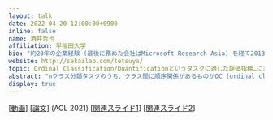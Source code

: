```yaml
---
layout: talk
date: 2022-04-20 12:00:00+0900
inline: false
name: 酒井哲也
affiliation: 早稲田大学
bio: "約20年の企業経験 (最後に務めた会社はMicrosoft Research Asia) を経て2013年により早稲田大学基幹理工学部情報理工学科教員に。Naver Corporation研究統括顧問、NII客員教授。ACM distinguished member。専門は情報検索。"
website: http://sakailab.com/tetsuya/
topic: Ordinal Classification/Quantificationというタスクに適した評価指標…にまつわる裏話
abstract: "nクラス分類タスクのうち、クラス間に順序関係があるものがOC (ordinal classification) タスクです。例えば、N個のツイートをhighly negative, negative, neutral, positive, highly positiveに振り分けて各ツイートが正しく分類されているか混同行列を見て評価する場合です。一方、OQ (ordinal quantification) は、N個のツイートをやはり上記のようなクラスに分類しますが、個々のツイートがどのクラスに分類されているかは問題にせず、クラス上の分布のみを問題にします。例えば、あるトピックに関するツイートの何%がpositiveであるかなどを推定する場合です。OCとOQにはクラスの順序関係を考慮した評価指標が必要ですが、今回はこれにまつわるテクニカルな内容よりも、研究者としての裏話を中心にお話したいと思います。"
display: true
---
```


[[動画]](https://youtu.be/Fx-ApJG_2P0) [[論文]](https://aclanthology.org/2021.acl-long.214/) (ACL 2021) [[関連スライド1]](https://waseda.box.com/acl2021sakai-videos-and-slides) [[関連スライド2]](https://waseda.box.com/v/cikmlqworkshop2021slides)
